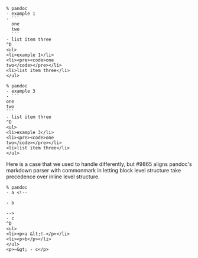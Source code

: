 ````
% pandoc
- example 1
- ```
  one
  two
  ```
- list item three
^D
<ul>
<li>example 1</li>
<li><pre><code>one
two</code></pre></li>
<li>list item three</li>
</ul>
````

````
% pandoc
- example 3
- ```
one
two
```
- list item three
^D
<ul>
<li>example 3</li>
<li><pre><code>one
two</code></pre></li>
<li>list item three</li>
</ul>
````

Here is a case that we used to handle differently, but
#9865 aligns pandoc's markdown parser with commonmark in letting
block level structure take precedence over inline level structure.

````
% pandoc
- a <!--

- b

-->
- c
^D
<ul>
<li><p>a &lt;!–</p></li>
<li><p>b</p></li>
</ul>
<p>–&gt; - c</p>
````
